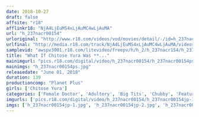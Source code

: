 ```yaml
---
date: 2018-10-27
draft: false
affsite: "r18"
afflinkr18: "NjA4LjEuMS4xLjAuMC4wLjAuMA"
url: "h_237nacr00154"
urloriginal: "http://www.r18.com/videos/vod/movies/detail/-/id=h_237nacr00154"
urlfinal: "http://media.r18.com/track/NjA4LjEuMS4xLjAuMC4wLjAuMA/videos/vod/movies/detail/-/id=h_237nacr00154"
samplevid: "awspv3001.r18.com/litevideo/freepv/h/h_2/h_237nacr154/h_237nacr154_dmb_w.mp4"
title: "What If Chitose Yura Was **..."
mainimgurl: "pics.r18.com/digital/video/h_237nacr00154/h_237nacr00154ps.jpg"
mainimgs: "h_237nacr00154ps.jpg"
releasedate: "June 01, 2018"
duration: 139
productioncomp: "Planet Plus"
girls: ['Chitose Yura']
categories: ['Female Doctor', 'Adultery', 'Big Tits', 'Chubby', 'Featured Actress', 'Masturbation', 'Hi-Def']
imgurls: ['pics.r18.com/digital/video/h_237nacr00154/h_237nacr00154jp-1.jpg', 'pics.r18.com/digital/video/h_237nacr00154/h_237nacr00154jp-2.jpg', 'pics.r18.com/digital/video/h_237nacr00154/h_237nacr00154jp-3.jpg', 'pics.r18.com/digital/video/h_237nacr00154/h_237nacr00154jp-4.jpg', 'pics.r18.com/digital/video/h_237nacr00154/h_237nacr00154jp-5.jpg', 'pics.r18.com/digital/video/h_237nacr00154/h_237nacr00154jp-6.jpg', 'pics.r18.com/digital/video/h_237nacr00154/h_237nacr00154jp-7.jpg', 'pics.r18.com/digital/video/h_237nacr00154/h_237nacr00154jp-8.jpg', 'pics.r18.com/digital/video/h_237nacr00154/h_237nacr00154jp-9.jpg', 'pics.r18.com/digital/video/h_237nacr00154/h_237nacr00154jp-10.jpg', 'pics.r18.com/digital/video/h_237nacr00154/h_237nacr00154jp-11.jpg', 'pics.r18.com/digital/video/h_237nacr00154/h_237nacr00154jp-12.jpg', 'pics.r18.com/digital/video/h_237nacr00154/h_237nacr00154jp-13.jpg', 'pics.r18.com/digital/video/h_237nacr00154/h_237nacr00154jp-14.jpg', 'pics.r18.com/digital/video/h_237nacr00154/h_237nacr00154jp-15.jpg', 'pics.r18.com/digital/video/h_237nacr00154/h_237nacr00154jp-16.jpg', 'pics.r18.com/digital/video/h_237nacr00154/h_237nacr00154jp-17.jpg', 'pics.r18.com/digital/video/h_237nacr00154/h_237nacr00154jp-18.jpg', 'pics.r18.com/digital/video/h_237nacr00154/h_237nacr00154jp-19.jpg', 'pics.r18.com/digital/video/h_237nacr00154/h_237nacr00154jp-20.jpg']
imgs: ['h_237nacr00154jp-1.jpg', 'h_237nacr00154jp-2.jpg', 'h_237nacr00154jp-3.jpg', 'h_237nacr00154jp-4.jpg', 'h_237nacr00154jp-5.jpg', 'h_237nacr00154jp-6.jpg', 'h_237nacr00154jp-7.jpg', 'h_237nacr00154jp-8.jpg', 'h_237nacr00154jp-9.jpg', 'h_237nacr00154jp-10.jpg', 'h_237nacr00154jp-11.jpg', 'h_237nacr00154jp-12.jpg', 'h_237nacr00154jp-13.jpg', 'h_237nacr00154jp-14.jpg', 'h_237nacr00154jp-15.jpg', 'h_237nacr00154jp-16.jpg', 'h_237nacr00154jp-17.jpg', 'h_237nacr00154jp-18.jpg', 'h_237nacr00154jp-19.jpg', 'h_237nacr00154jp-20.jpg']
---
```

